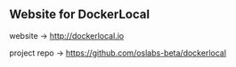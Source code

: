 ## Website for DockerLocal

website       -> http://dockerlocal.io

project repo  -> https://github.com/oslabs-beta/dockerlocal
